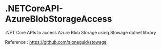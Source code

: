 # .NETCoreAPI-AzureBlobStorageAccess
.NET Core APIs to access Azure Blob Storage using Stowage dotnet library

Reference : https://github.com/aloneguid/stowage


